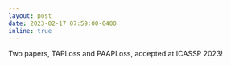 ```yaml
---
layout: post
date: 2023-02-17 07:59:00-0400
inline: true
---
```


Two papers, TAPLoss and PAAPLoss, accepted at ICASSP 2023! 
